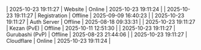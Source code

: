 | 2025-10-23 19:11:27 | Website | Online | 2025-10-23 19:11:24 |
| 2025-10-23 19:11:27 | Registration | Offline | 2025-09-09 16:40:23 |
| 2025-10-23 19:11:27 | Auth Server | Offline | 2025-08-18 09:33:31 |
| 2025-10-23 19:11:27 | Kezan (PvE) | Offline | 2025-10-11 12:51:30 |
| 2025-10-23 19:11:27 | Gurubashi (PvP) | Offline | 2025-08-23 21:44:06 |
| 2025-10-23 19:11:27 | Cloudflare | Online | 2025-10-23 19:11:24 |
